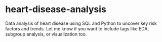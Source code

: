 # heart-disease-analysis
Data analysis of heart disease using SQL and Python to uncover key risk factors and trends.  Let me know if you want to include tags like EDA, subgroup analysis, or visualization too.
